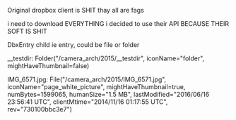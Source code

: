 Original dropbox client is SHIT
thay all are fags

i need to download EVERYTHING
i decided to use their API
BECAUSE THEIR SOFT IS SHIT

DbxEntry child ie entry, could be file or folder

__testdir: Folder("/camera_arch/2015/__testdir", iconName="folder", mightHaveThumbnail=false)

IMG_6571.jpg: File("/camera_arch/2015/IMG_6571.jpg", iconName="page_white_picture", mightHaveThumbnail=true, numBytes=1599065, humanSize="1.5 MB", lastModified="2016/06/16 23:56:41 UTC", clientMtime="2014/11/16 01:17:55 UTC", rev="730100bbc3e7")

